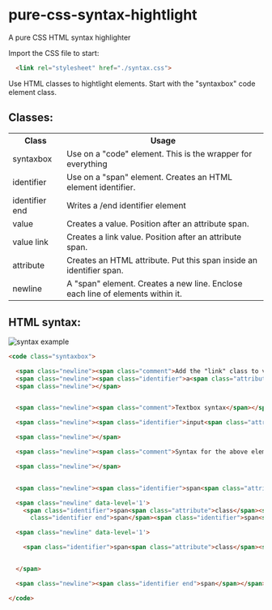 # pure-css-syntax-hightlight
A pure CSS HTML syntax highlighter

Import the CSS file to start:
```html
  <link rel="stylesheet" href="./syntax.css">
```

Use HTML classes to hightlight elements. Start with the "syntaxbox" code element class.

## Classes:

<table>
  <tr><th>Class</th>
  <th>Usage</th></tr>
  
  <tr>
    <td>syntaxbox</td>
    <td>Use on a "code" element. This is the wrapper for everything</td>
  <tr>
  <tr>
    <td>identifier</td>
    <td>Use on a "span" element. Creates an HTML element identifier.</td>
  <tr>
  <tr>
    <td>identifier end</td>
    <td>Writes a /end identifier element</td>
  <tr>
  <tr>
    <td>value</td>
    <td>Creates a value. Position after an attribute span.</td>
  <tr>
  <tr>
    <td>value link</td>
    <td>Creates a link value. Position after an attribute span.</td>
  <tr>
  <tr>
    <td>attribute</td>
    <td>Creates an HTML attribute. Put this span inside an identifier span.</td>
  <tr>
  <tr>
    <td>newline</td>
    <td>A "span" element. Creates a new line. Enclose each line of elements within it.</td>
  <tr>
    
</table>
  
## HTML syntax:

![syntax example](https://user-images.githubusercontent.com/62193848/163312263-15484585-5871-48b4-827e-757d894ab05b.PNG)

```html
<code class="syntaxbox">

  <span class="newline"><span class="comment">Add the "link" class to value hightlights the link</span></span>
  <span class="newline"><span class="identifier">a<span class="attribute">href</span><span class="value link">https://github.com/nrxero/pure-css-syntax-hightlight</span></span>Github<span class="identifier end">a</span></span>
  <span class="newline"></span>


  <span class="newline"><span class="comment">Textbox syntax</span></span>

  <span class="newline"><span class="identifier">input<span class="attribute">type</span><span class="value">text</span></span><span class="identifier end">input</span></span>

  <span class="newline"></span>

  <span class="newline"><span class="comment">Syntax for the above element</span></span>

  <span class="newline"></span>


  <span class="newline"><span class="identifier">span<span class="attribute">class</span><span class="value">newline</span></span></span>

  <span class="newline" data-level='1'>
    <span class="identifier">span<span class="attribute">class</span><span class="value">identifier</span></span><span class="identifier">span<span class="attribute">class</span><span class="value">attribute</span></span>type<span
      class="identifier end">span</span><span class="identifier">span<span class="attribute">class</span><span class="value">value</span></span>text<span class="identifier end">span</span><span class="identifier end">span</span></span>

  <span class="newline" data-level='1'>

    <span class="identifier">span<span class="attribute">class</span><span class="value">identifier end</span></span><span class="identifier end">span</span>


  </span>

  <span class="newline"><span class="identifier end">span</span></span>

</code>
```
